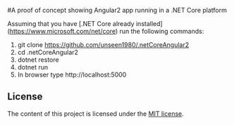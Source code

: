 #A proof of concept showing Angular2 app running in a .NET Core platform

Assuming that you have [.NET Core already installed] (https://www.microsoft.com/net/core) run the following commands:

1. git clone https://github.com/unseen1980/.netCoreAngular2
2. cd .netCoreAngular2
3. dotnet restore
4. dotnet run
5. In browser type http://localhost:5000


## License

The content of this project is licensed under the [MIT license](http://opensource.org/licenses/mit-license.php).
